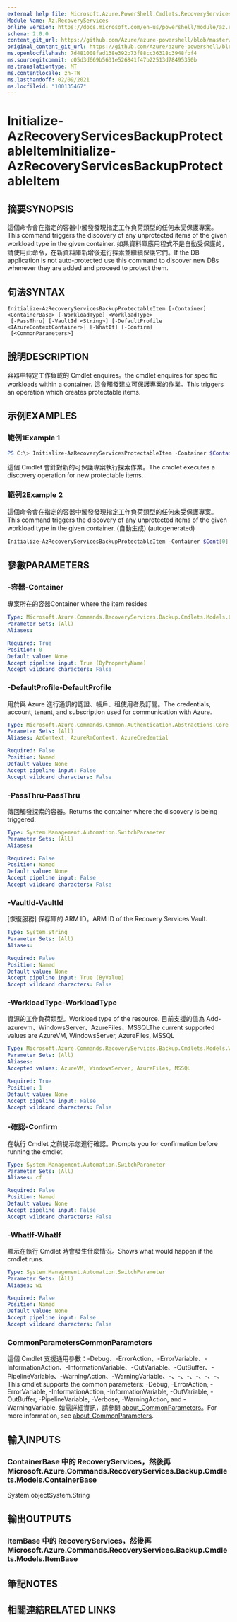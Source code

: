 ```yaml
---
external help file: Microsoft.Azure.PowerShell.Cmdlets.RecoveryServices.Backup.dll-Help.xml
Module Name: Az.RecoveryServices
online version: https://docs.microsoft.com/en-us/powershell/module/az.recoveryservices/initialize-azrecoveryservicesbackupprotectableitem
schema: 2.0.0
content_git_url: https://github.com/Azure/azure-powershell/blob/master/src/RecoveryServices/RecoveryServices/help/Initialize-AzRecoveryServicesBackupProtectableItem.md
original_content_git_url: https://github.com/Azure/azure-powershell/blob/master/src/RecoveryServices/RecoveryServices/help/Initialize-AzRecoveryServicesBackupProtectableItem.md
ms.openlocfilehash: 7d481008fad138e392b73f88cc36318c3948fbf4
ms.sourcegitcommit: c05d3d669b5631e526841f47b22513d78495350b
ms.translationtype: MT
ms.contentlocale: zh-TW
ms.lasthandoff: 02/09/2021
ms.locfileid: "100135467"
---
```

# <span data-ttu-id="c2d2e-101">Initialize-AzRecoveryServicesBackupProtectableItem</span><span class="sxs-lookup"><span data-stu-id="c2d2e-101">Initialize-AzRecoveryServicesBackupProtectableItem</span></span>

## <span data-ttu-id="c2d2e-102">摘要</span><span class="sxs-lookup"><span data-stu-id="c2d2e-102">SYNOPSIS</span></span>
<span data-ttu-id="c2d2e-103">這個命令會在指定的容器中觸發發現指定工作負荷類型的任何未受保護專案。</span><span class="sxs-lookup"><span data-stu-id="c2d2e-103">This command triggers the discovery of any unprotected items of the given workload type in the given container.</span></span> <span data-ttu-id="c2d2e-104">如果資料庫應用程式不是自動受保護的，請使用此命令，在新資料庫新增後進行探索並繼續保護它們。</span><span class="sxs-lookup"><span data-stu-id="c2d2e-104">If the DB application is not auto-protected use this command to discover new DBs whenever they are added and proceed to protect them.</span></span>

## <span data-ttu-id="c2d2e-105">句法</span><span class="sxs-lookup"><span data-stu-id="c2d2e-105">SYNTAX</span></span>

```
Initialize-AzRecoveryServicesBackupProtectableItem [-Container] <ContainerBase> [-WorkloadType] <WorkloadType>
 [-PassThru] [-VaultId <String>] [-DefaultProfile <IAzureContextContainer>] [-WhatIf] [-Confirm]
 [<CommonParameters>]
```

## <span data-ttu-id="c2d2e-106">說明</span><span class="sxs-lookup"><span data-stu-id="c2d2e-106">DESCRIPTION</span></span>
<span data-ttu-id="c2d2e-107">容器中特定工作負載的 Cmdlet enquires。</span><span class="sxs-lookup"><span data-stu-id="c2d2e-107">the cmdlet enquires for specific workloads within a container.</span></span> <span data-ttu-id="c2d2e-108">這會觸發建立可保護專案的作業。</span><span class="sxs-lookup"><span data-stu-id="c2d2e-108">This triggers an operation which creates protectable items.</span></span>

## <span data-ttu-id="c2d2e-109">示例</span><span class="sxs-lookup"><span data-stu-id="c2d2e-109">EXAMPLES</span></span>

### <span data-ttu-id="c2d2e-110">範例1</span><span class="sxs-lookup"><span data-stu-id="c2d2e-110">Example 1</span></span>
```powershell
PS C:\> Initialize-AzRecoveryServicesProtectableItem -Container $Container -WorkloadType "MSSQL"
```

<span data-ttu-id="c2d2e-111">這個 Cmdlet 會針對新的可保護專案執行探索作業。</span><span class="sxs-lookup"><span data-stu-id="c2d2e-111">The cmdlet executes a discovery operation for new protectable items.</span></span>

### <span data-ttu-id="c2d2e-112">範例2</span><span class="sxs-lookup"><span data-stu-id="c2d2e-112">Example 2</span></span>

<span data-ttu-id="c2d2e-113">這個命令會在指定的容器中觸發發現指定工作負荷類型的任何未受保護專案。</span><span class="sxs-lookup"><span data-stu-id="c2d2e-113">This command triggers the discovery of any unprotected items of the given workload type in the given container.</span></span> <span data-ttu-id="c2d2e-114"> (自動生成) </span><span class="sxs-lookup"><span data-stu-id="c2d2e-114">(autogenerated)</span></span>

```powershell <!-- Aladdin Generated Example --> 
Initialize-AzRecoveryServicesBackupProtectableItem -Container $Cont[0] -VaultId $vault.ID -WorkloadType AzureVM
```

## <span data-ttu-id="c2d2e-115">參數</span><span class="sxs-lookup"><span data-stu-id="c2d2e-115">PARAMETERS</span></span>

### <span data-ttu-id="c2d2e-116">-容器</span><span class="sxs-lookup"><span data-stu-id="c2d2e-116">-Container</span></span>
<span data-ttu-id="c2d2e-117">專案所在的容器</span><span class="sxs-lookup"><span data-stu-id="c2d2e-117">Container where the item resides</span></span>

```yaml
Type: Microsoft.Azure.Commands.RecoveryServices.Backup.Cmdlets.Models.ContainerBase
Parameter Sets: (All)
Aliases:

Required: True
Position: 0
Default value: None
Accept pipeline input: True (ByPropertyName)
Accept wildcard characters: False
```

### <span data-ttu-id="c2d2e-118">-DefaultProfile</span><span class="sxs-lookup"><span data-stu-id="c2d2e-118">-DefaultProfile</span></span>
<span data-ttu-id="c2d2e-119">用於與 Azure 進行通訊的認證、帳戶、租使用者及訂閱。</span><span class="sxs-lookup"><span data-stu-id="c2d2e-119">The credentials, account, tenant, and subscription used for communication with Azure.</span></span>

```yaml
Type: Microsoft.Azure.Commands.Common.Authentication.Abstractions.Core.IAzureContextContainer
Parameter Sets: (All)
Aliases: AzContext, AzureRmContext, AzureCredential

Required: False
Position: Named
Default value: None
Accept pipeline input: False
Accept wildcard characters: False
```

### <span data-ttu-id="c2d2e-120">-PassThru</span><span class="sxs-lookup"><span data-stu-id="c2d2e-120">-PassThru</span></span>
<span data-ttu-id="c2d2e-121">傳回觸發探索的容器。</span><span class="sxs-lookup"><span data-stu-id="c2d2e-121">Returns the container where the discovery is being triggered.</span></span>

```yaml
Type: System.Management.Automation.SwitchParameter
Parameter Sets: (All)
Aliases:

Required: False
Position: Named
Default value: None
Accept pipeline input: False
Accept wildcard characters: False
```

### <span data-ttu-id="c2d2e-122">-VaultId</span><span class="sxs-lookup"><span data-stu-id="c2d2e-122">-VaultId</span></span>
<span data-ttu-id="c2d2e-123">[恢復服務] 保存庫的 ARM ID。</span><span class="sxs-lookup"><span data-stu-id="c2d2e-123">ARM ID of the Recovery Services Vault.</span></span>

```yaml
Type: System.String
Parameter Sets: (All)
Aliases:

Required: False
Position: Named
Default value: None
Accept pipeline input: True (ByValue)
Accept wildcard characters: False
```

### <span data-ttu-id="c2d2e-124">-WorkloadType</span><span class="sxs-lookup"><span data-stu-id="c2d2e-124">-WorkloadType</span></span>
<span data-ttu-id="c2d2e-125">資源的工作負荷類型。</span><span class="sxs-lookup"><span data-stu-id="c2d2e-125">Workload type of the resource.</span></span> <span data-ttu-id="c2d2e-126">目前支援的值為 Add-azurevm、WindowsServer、AzureFiles、MSSQL</span><span class="sxs-lookup"><span data-stu-id="c2d2e-126">The current supported values are AzureVM, WindowsServer, AzureFiles, MSSQL</span></span>

```yaml
Type: Microsoft.Azure.Commands.RecoveryServices.Backup.Cmdlets.Models.WorkloadType
Parameter Sets: (All)
Aliases:
Accepted values: AzureVM, WindowsServer, AzureFiles, MSSQL

Required: True
Position: 1
Default value: None
Accept pipeline input: False
Accept wildcard characters: False
```

### <span data-ttu-id="c2d2e-127">-確認</span><span class="sxs-lookup"><span data-stu-id="c2d2e-127">-Confirm</span></span>
<span data-ttu-id="c2d2e-128">在執行 Cmdlet 之前提示您進行確認。</span><span class="sxs-lookup"><span data-stu-id="c2d2e-128">Prompts you for confirmation before running the cmdlet.</span></span>

```yaml
Type: System.Management.Automation.SwitchParameter
Parameter Sets: (All)
Aliases: cf

Required: False
Position: Named
Default value: None
Accept pipeline input: False
Accept wildcard characters: False
```

### <span data-ttu-id="c2d2e-129">-WhatIf</span><span class="sxs-lookup"><span data-stu-id="c2d2e-129">-WhatIf</span></span>
<span data-ttu-id="c2d2e-130">顯示在執行 Cmdlet 時會發生什麼情況。</span><span class="sxs-lookup"><span data-stu-id="c2d2e-130">Shows what would happen if the cmdlet runs.</span></span> 

```yaml
Type: System.Management.Automation.SwitchParameter
Parameter Sets: (All)
Aliases: wi

Required: False
Position: Named
Default value: None
Accept pipeline input: False
Accept wildcard characters: False
```

### <span data-ttu-id="c2d2e-131">CommonParameters</span><span class="sxs-lookup"><span data-stu-id="c2d2e-131">CommonParameters</span></span>
<span data-ttu-id="c2d2e-132">這個 Cmdlet 支援通用參數：-Debug、-ErrorAction、-ErrorVariable、-InformationAction、-InformationVariable、-OutVariable、-OutBuffer、-PipelineVariable、-WarningAction、-WarningVariable、-、-、-、-、-、-。</span><span class="sxs-lookup"><span data-stu-id="c2d2e-132">This cmdlet supports the common parameters: -Debug, -ErrorAction, -ErrorVariable, -InformationAction, -InformationVariable, -OutVariable, -OutBuffer, -PipelineVariable, -Verbose, -WarningAction, and -WarningVariable.</span></span> <span data-ttu-id="c2d2e-133">如需詳細資訊，請參閱 [about_CommonParameters](http://go.microsoft.com/fwlink/?LinkID=113216)。</span><span class="sxs-lookup"><span data-stu-id="c2d2e-133">For more information, see [about_CommonParameters](http://go.microsoft.com/fwlink/?LinkID=113216).</span></span>

## <span data-ttu-id="c2d2e-134">輸入</span><span class="sxs-lookup"><span data-stu-id="c2d2e-134">INPUTS</span></span>

### <span data-ttu-id="c2d2e-135">ContainerBase 中的 RecoveryServices，然後再</span><span class="sxs-lookup"><span data-stu-id="c2d2e-135">Microsoft.Azure.Commands.RecoveryServices.Backup.Cmdlets.Models.ContainerBase</span></span>
<span data-ttu-id="c2d2e-136">System.object</span><span class="sxs-lookup"><span data-stu-id="c2d2e-136">System.String</span></span>

## <span data-ttu-id="c2d2e-137">輸出</span><span class="sxs-lookup"><span data-stu-id="c2d2e-137">OUTPUTS</span></span>

### <span data-ttu-id="c2d2e-138">ItemBase 中的 RecoveryServices，然後再</span><span class="sxs-lookup"><span data-stu-id="c2d2e-138">Microsoft.Azure.Commands.RecoveryServices.Backup.Cmdlets.Models.ItemBase</span></span>

## <span data-ttu-id="c2d2e-139">筆記</span><span class="sxs-lookup"><span data-stu-id="c2d2e-139">NOTES</span></span>

## <span data-ttu-id="c2d2e-140">相關連結</span><span class="sxs-lookup"><span data-stu-id="c2d2e-140">RELATED LINKS</span></span>
